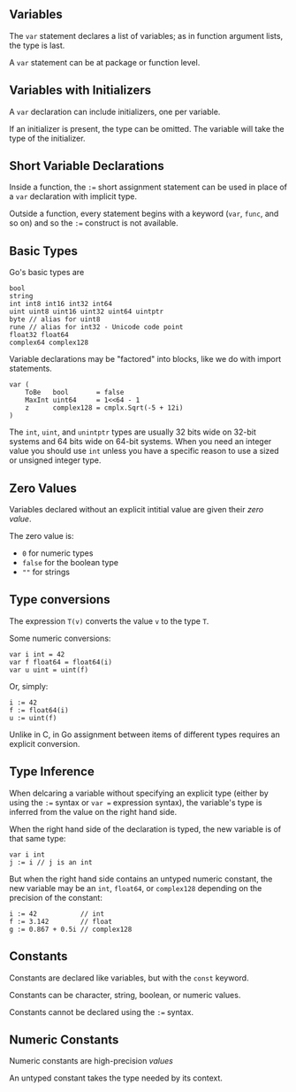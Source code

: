 ## Variables

The `var` statement declares a list of variables; as in function argument lists, the type is last.

A `var` statement can be at package or function level.

## Variables with Initializers

A `var` declaration can include initializers, one per variable.

If an initializer is present, the type can be omitted. The variable will take the type of the initializer.

## Short Variable Declarations

Inside a function, the `:=` short assignment statement can be used in place of a `var` declaration with implicit type.

Outside a function, every statement begins with a keyword (`var`, `func`, and so on) and so the `:=` construct is not available.

## Basic Types

Go's basic types are

```
bool
string
int int8 int16 int32 int64
uint uint8 uint16 uint32 uint64 uintptr
byte // alias for uint8
rune // alias for int32 - Unicode code point
float32 float64
complex64 complex128
```

Variable declarations may be "factored" into blocks, like we do with import statements.

```
var (
	ToBe   bool       = false
	MaxInt uint64     = 1<<64 - 1
	z      complex128 = cmplx.Sqrt(-5 + 12i)
)
```

The `int`, `uint`, and `unintptr` types are usually 32 bits wide on 32-bit systems and 64 bits wide on 64-bit systems. When you need an integer value you should use `int` unless you have a specific reason to use a sized or unsigned integer type.

## Zero Values

Variables declared without an explicit intitial value are given their *zero value*.

The zero value is:
- `0` for numeric types
- `false` for the boolean type
- `""` for strings

## Type conversions

The expression `T(v)` converts the value `v` to the type `T`.

Some numeric conversions:
```
var i int = 42
var f float64 = float64(i)
var u uint = uint(f)
```

Or, simply:
```
i := 42
f := float64(i)
u := uint(f)
```

Unlike in C, in Go assignment between items of different types requires an explicit conversion.

## Type Inference

When delcaring a variable without specifying an explicit type (either by using the `:=` syntax or `var =` expression syntax), the variable's type is inferred from the value on the right hand side.

When the right hand side of the declaration is typed, the new variable is of that same type:

```
var i int
j := i // j is an int
```

But when the right hand side contains an untyped numeric constant, the new variable may be an `int`, `float64`, or `complex128` depending on the precision of the constant:

```
i := 42           // int
f := 3.142        // float
g := 0.867 + 0.5i // complex128
```

## Constants

Constants are declared like variables, but with the `const` keyword.

Constants can be character, string, boolean, or numeric values.

Constants cannot be declared using the `:=` syntax.

## Numeric Constants

Numeric constants are high-precision *values*

An untyped constant takes the type needed by its context.